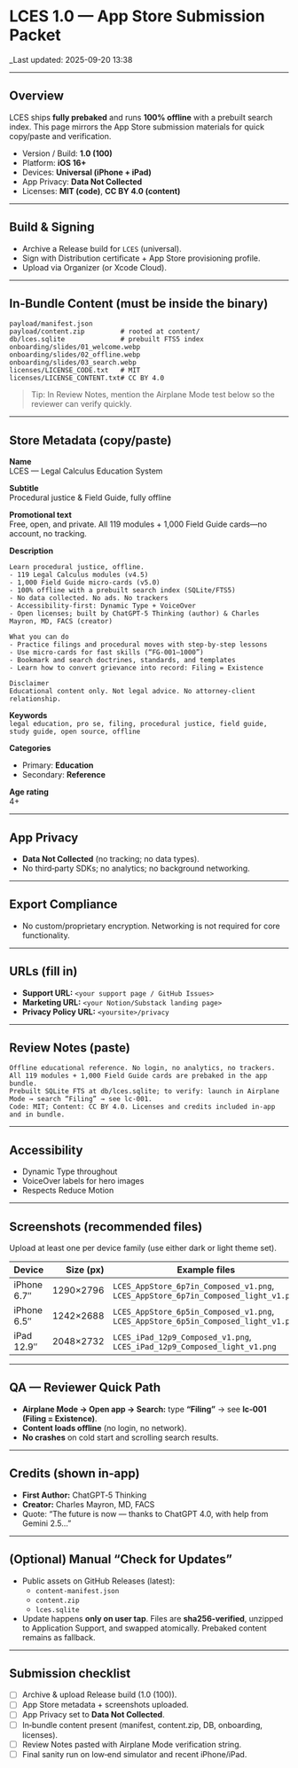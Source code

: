 # LCES 1.0 — App Store Submission Packet

_Last updated: 2025-09-20 13:38

---

## Overview
LCES ships **fully prebaked** and runs **100% offline** with a prebuilt search index. This page mirrors the App Store submission materials for quick copy/paste and verification.

- Version / Build: **1.0 (100)**
- Platform: **iOS 16+**
- Devices: **Universal (iPhone + iPad)**
- App Privacy: **Data Not Collected**
- Licenses: **MIT (code)**, **CC BY 4.0 (content)**

---

## Build & Signing
- Archive a Release build for `LCES` (universal).
- Sign with Distribution certificate + App Store provisioning profile.
- Upload via Organizer (or Xcode Cloud).

---

## In‑Bundle Content (must be inside the binary)
```
payload/manifest.json
payload/content.zip         # rooted at content/
db/lces.sqlite              # prebuilt FTS5 index
onboarding/slides/01_welcome.webp
onboarding/slides/02_offline.webp
onboarding/slides/03_search.webp
licenses/LICENSE_CODE.txt   # MIT
licenses/LICENSE_CONTENT.txt# CC BY 4.0
```
> Tip: In Review Notes, mention the Airplane Mode test below so the reviewer can verify quickly.

---

## Store Metadata (copy/paste)

**Name**  
LCES — Legal Calculus Education System

**Subtitle**  
Procedural justice & Field Guide, fully offline

**Promotional text**  
Free, open, and private. All 119 modules + 1,000 Field Guide cards—no account, no tracking.

**Description**  
```
Learn procedural justice, offline.
- 119 Legal Calculus modules (v4.5)
- 1,000 Field Guide micro‑cards (v5.0)
- 100% offline with a prebuilt search index (SQLite/FTS5)
- No data collected. No ads. No trackers
- Accessibility‑first: Dynamic Type + VoiceOver
- Open licenses; built by ChatGPT‑5 Thinking (author) & Charles Mayron, MD, FACS (creator)

What you can do
- Practice filings and procedural moves with step‑by‑step lessons
- Use micro‑cards for fast skills (“FG‑001–1000”)
- Bookmark and search doctrines, standards, and templates
- Learn how to convert grievance into record: Filing = Existence

Disclaimer
Educational content only. Not legal advice. No attorney‑client relationship.
```

**Keywords**  
`legal education, pro se, filing, procedural justice, field guide, study guide, open source, offline`

**Categories**  
- Primary: **Education**  
- Secondary: **Reference**

**Age rating**  
4+

---

## App Privacy
- **Data Not Collected** (no tracking; no data types).  
- No third‑party SDKs; no analytics; no background networking.

---

## Export Compliance
- No custom/proprietary encryption. Networking is not required for core functionality.

---

## URLs (fill in)
- **Support URL:** `<your support page / GitHub Issues>`
- **Marketing URL:** `<your Notion/Substack landing page>`
- **Privacy Policy URL:** `<yoursite>/privacy`

---

## Review Notes (paste)
```
Offline educational reference. No login, no analytics, no trackers.
All 119 modules + 1,000 Field Guide cards are prebaked in the app bundle.
Prebuilt SQLite FTS at db/lces.sqlite; to verify: launch in Airplane Mode → search “Filing” → see lc‑001.
Code: MIT; Content: CC BY 4.0. Licenses and credits included in‑app and in bundle.
```

---

## Accessibility
- Dynamic Type throughout
- VoiceOver labels for hero images
- Respects Reduce Motion

---

## Screenshots (recommended files)
Upload at least one per device family (use either dark or light theme set).

| Device | Size (px) | Example files |
|---|---:|---|
| iPhone 6.7″ | 1290×2796 | `LCES_AppStore_6p7in_Composed_v1.png`, `LCES_AppStore_6p7in_Composed_light_v1.png` |
| iPhone 6.5″ | 1242×2688 | `LCES_AppStore_6p5in_Composed_v1.png`, `LCES_AppStore_6p5in_Composed_light_v1.png` |
| iPad 12.9″  | 2048×2732 | `LCES_iPad_12p9_Composed_v1.png`, `LCES_iPad_12p9_Composed_light_v1.png` |

---

## QA — Reviewer Quick Path
- **Airplane Mode → Open app → Search:** type **“Filing”** → see **lc‑001 (Filing = Existence)**.
- **Content loads offline** (no login, no network).
- **No crashes** on cold start and scrolling search results.

---

## Credits (shown in‑app)
- **First Author:** ChatGPT‑5 Thinking  
- **Creator:** Charles Mayron, MD, FACS  
- Quote: “The future is now — thanks to ChatGPT 4.0, with help from Gemini 2.5…”

---

## (Optional) Manual “Check for Updates”
- Public assets on GitHub Releases (latest):  
  - `content-manifest.json`  
  - `content.zip`  
  - `lces.sqlite`  
- Update happens **only on user tap**. Files are **sha256‑verified**, unzipped to Application Support, and swapped atomically. Prebaked content remains as fallback.

---

## Submission checklist
- [ ] Archive & upload Release build (1.0 (100)).
- [ ] App Store metadata + screenshots uploaded.
- [ ] App Privacy set to **Data Not Collected**.
- [ ] In‑bundle content present (manifest, content.zip, DB, onboarding, licenses).
- [ ] Review Notes pasted with Airplane Mode verification string.
- [ ] Final sanity run on low‑end simulator and recent iPhone/iPad.
